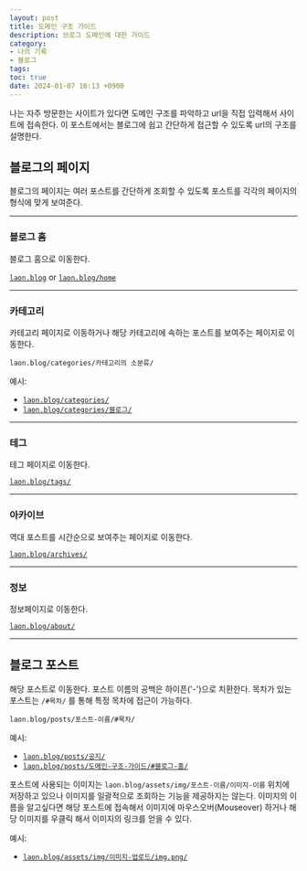 ```yaml
---
layout: post
title: 도메인 구조 가이드
description: 브로그 도메인에 대한 가이드
category:
- 나의 기록
- 블로그
tags: 
toc: true
date: 2024-01-07 16:13 +0900
---
```

나는 자주 방문한는 사이트가 있다면 도메인 구조를 파악하고 url을 직접 입력해서 사이트에 접속한다. 이 포스트에서는 블로그에 쉽고 간단하게 접근할 수 있도록 url의 구조를 설명한다.

## 블로그의 페이지 
블로그의 페이지는 여러 포스트를 간단하게 조회할 수 있도록 포스트를 각각의 페이지의 형식에 맞게 보여준다. 

---
### 블로그 홈
블로그 홈으로 이동한다. 

 [`laon.blog`](https://laon.blog/) or [`laon.blog/home`](https://laon.blog/)

---
### 카테고리
카테고리 페이지로 이동하거나 해당 카테고리에 속하는 포스트를 보여주는 페이지로 이동한다. 

`laon.blog/categories/카테고리의 소분류/`

예시: 

- [`laon.blog/categories/`](https://laon.blog/categories/)
- [`laon.blog/categories/블로그/`](https://laon.blog/categories/블로그/)

---
### 테그
테그 페이지로 이동한다. 

[`laon.blog/tags/`](https://laon.blog/tags/)

---
### 아카이브
역대 포스트를 시간순으로 보여주는 페이지로 이동한다.

[`laon.blog/archives/`](https://laon.blog/archives/)

---
### 정보 
정보페이지로 이동한다.

[`laon.blog/about/`](https://laon.blog/about/)

---
## 블로그 포스트
해당 포스트로 이동한다. 포스트 이름의 공백은 하이픈(\'-\')으로 치환한다. 목차가 있는 포스트는 `/#목차/` 를 통해 특정 목차에 접근이 가능하다. 

`laon.blog/posts/포스트-이름/#목차/`

예시: 

- [`laon.blog/posts/공지/`](https://laon.blog/posts/공지/)
- [`laon.blog/posts/도메인-구조-가이드/#블로그-홈/`](https://laon.blog/posts/도메인-구조-가이드/#블로그-홈)


포스트에 사용되는 이미지는 `laon.blog/assets/img/포스트-이름/이미지-이름` 위치에 저장하고 있으나 이미지를 일괄적으로 조회하는 기능을 제공하지는 않는다. 이미지의 이름을 알고싶다면 해당 포스트에 접속해서 이미지에 마우스오버(Mouseover) 하거나 해당 이미지를 우클릭 해서 이미지의 링크를 얻을 수 있다. 

예시:

- [`laon.blog/assets/img/이미지-업로드/img.png/`](https://laon.blog/assets/img/이미지-업로드/img.png/)